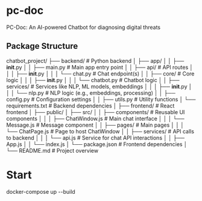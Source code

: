 # pc-doc
PC-Doc: An AI-powered Chatbot for diagnosing digital threats

## Package Structure
chatbot_project/
├── backend/                     # Python backend
│   ├── app/
│   │   ├── __init__.py
│   │   ├── main.py              # Main app entry point
│   │   ├── api/                 # API routes
│   │   │   ├── __init__.py
│   │   │   └── chat.py          # Chat endpoint(s)
│   │   ├── core/                # Core logic
│   │   │   ├── __init__.py
│   │   │   └── chatbot.py       # Chatbot logic
│   │   ├── services/            # Services like NLP, ML models, embeddings
│   │   │   ├── __init__.py
│   │   │   └── nlp.py           # NLP logic (e.g., embeddings, processing)
│   │   ├── config.py            # Configuration settings
│   │   ├── utils.py             # Utility functions
│   └── requirements.txt         # Backend dependencies
│
├── frontend/                    # React frontend
│   ├── public/
│   ├── src/
│   │   ├── components/          # Reusable UI components
│   │   │   ├── ChatWindow.js    # Main chat interface
│   │   │   └── Message.js       # Message component
│   │   ├── pages/               # Main pages
│   │   │   └── ChatPage.js      # Page to host ChatWindow
│   │   ├── services/            # API calls to backend
│   │   │   └── api.js           # Service for chat API interactions
│   │   ├── App.js
│   │   └── index.js
│   └── package.json             # Frontend dependencies
│
└── README.md                    # Project overview

# Start
docker-compose up --build
